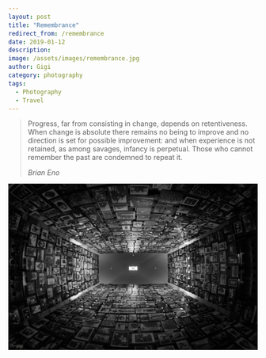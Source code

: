 ```yaml
---
layout: post
title: "Remembrance"
redirect_from: /remembrance
date: 2019-01-12
description:
image: /assets/images/remembrance.jpg
author: Gigi
category: photography
tags:
  - Photography
  - Travel
---
```


> Progress, far from consisting in change, depends on retentiveness. When change is absolute there remains no being to improve and no direction is set for possible improvement: and when experience is not retained, as among savages, infancy is perpetual. Those who cannot remember the past are condemned to repeat it.
>
> <cite>Brian Eno</cite>

![Remember the past](/assets/images/remembrance-tower.jpg#full)
